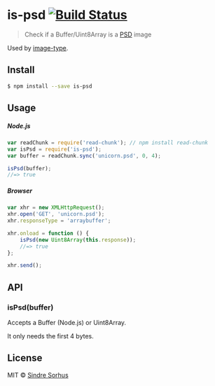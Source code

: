 # is-psd [![Build Status](https://travis-ci.org/sindresorhus/is-psd.svg?branch=master)](https://travis-ci.org/sindresorhus/is-psd)

> Check if a Buffer/Uint8Array is a [PSD](http://en.wikipedia.org/wiki/Adobe_Photoshop#File_format) image

Used by [image-type](https://github.com/sindresorhus/image-type).


## Install

```sh
$ npm install --save is-psd
```


## Usage

##### Node.js

```js
var readChunk = require('read-chunk'); // npm install read-chunk
var isPsd = require('is-psd');
var buffer = readChunk.sync('unicorn.psd', 0, 4);

isPsd(buffer);
//=> true
```

##### Browser

```js
var xhr = new XMLHttpRequest();
xhr.open('GET', 'unicorn.psd');
xhr.responseType = 'arraybuffer';

xhr.onload = function () {
	isPsd(new Uint8Array(this.response));
	//=> true
};

xhr.send();
```


## API

### isPsd(buffer)

Accepts a Buffer (Node.js) or Uint8Array.

It only needs the first 4 bytes.


## License

MIT © [Sindre Sorhus](http://sindresorhus.com)
